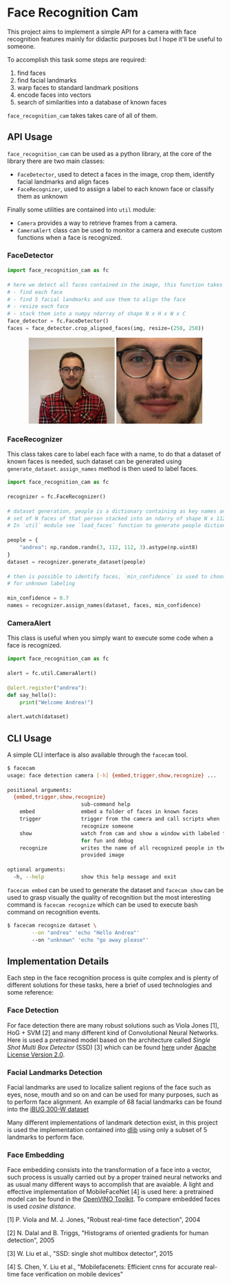# Face Recognition Cam

This project aims to implement a simple API for a camera with face recognition features mainly for didactic purposes but
I hope it'll be useful to someone.

To accomplish this task some steps are required:

1. find faces
2. find facial landmarks
3. warp faces to standard landmark positions
4. encode faces into vectors
5. search of similarities into a database of known faces

`face_recognition_cam` takes takes care of all of them.

## API Usage

`face_recognition_cam` can be used as a python library, at the core of the library there are two main classes:

- `FaceDetector`, used to detect a faces in the image, crop them, identify facial landmarks and align faces
- `FaceRecognizer`, used to assign a label to each known face or classify them as unknown

Finally some utilities are contained into `util` module:

- `Camera` provides a way to retrieve frames from a camera.
- `CameraAlert` class can be used to monitor a camera and execute custom functions when a face is recognized.

### FaceDetector

```python
import face_recognition_cam as fc

# here we detect all faces contained in the image, this function takes care to:
# - find each face
# - find 5 facial landmarks and use them to align the face
# - resize each face
# - stack them into a numpy ndarray of shape N x H x W x C
face_detector = fc.FaceDetector()
faces = face_detector.crop_aligned_faces(img, resize=(250, 250))
```

<p align="center">
    <img src="readme_files/sample.jpg" alt="sample image" width="200"/>
    <img src="readme_files/sample_crop_face.jpg" alt="sample crop face" width="200"/>
</p>

### FaceRecognizer

This class takes care to label each face with a name, to do that a dataset of known faces is needed, such dataset can be
generated using `generate_dataset`. `assign_names` method is then used to label faces.

```python
import face_recognition_cam as fc

recognizer = fc.FaceRecognizer()

# dataset generation, people is a dictionary containing as key names and as value a
# set of N faces of that person stacked into an ndarry of shape N x 112 x 112 x 3.
# In `util` module see `load_faces` function to generate people dictionary.

people = {
    "andrea": np.random.randn(3, 112, 112, 3).astype(np.uint8)
}
dataset = recognizer.generate_dataset(people)

# then is possible to identify faces, `min_confidence` is used to choose a threshold
# for unknown labeling

min_confidence = 0.7
names = recognizer.assign_names(dataset, faces, min_confidence)
```

### CameraAlert

This class is useful when you simply want to execute some code when a face is recognized.

```python
import face_recognition_cam as fc

alert = fc.util.CameraAlert()

@alert.register("andrea"):
def say_hello():
    print("Welcome Andrea!")

alert.watch(dataset)
```

## CLI Usage

A simple CLI interface is also available through the `facecam` tool.

```bash
$ facecam
usage: face detection camera [-h] {embed,trigger,show,recognize} ...

positional arguments:
  {embed,trigger,show,recognize}
                        sub-command help
    embed               embed a folder of faces in known faces
    trigger             trigger from the camera and call scripts when
                        recognize someone
    show                watch from cam and show a window with labeled faces,
                        for fun and debug
    recognize           writes the name of all recognized people in the
                        provided image

optional arguments:
  -h, --help            show this help message and exit
```

`facecam embed` can be used to generate the dataset and `facecam show` can be used
to grasp visually the quality of recognition but the most interesting command is
`facecam recognize` which can be used to execute bash command on recognition events.

```bash
$ facecam recognize dataset \
        --on "andrea" 'echo "Hello Andrea"'
        --on "unknown" 'echo "go away please"'
```

## Implementation Details

Each step in the face recognition process is quite complex and is plenty of different
solutions for these tasks, here a brief of used technologies and some reference:

### Face Detection

For face detection there are many robust solutions such as Viola Jones [1], HoG + SVM [2]
and many different kind of Convolutional Neural Networks. Here is used a pretrained model
based on the architecture called  _Single Shot Multi Box Detector_ (SSD) [3] which can
be found [here](https://github.com/opencv/open_model_zoo/tree/master/models/public/face-detection-retail-0044)
under [Apache License Version 2.0](https://github.com/opencv/open_model_zoo/blob/master/LICENSE).

### Facial Landmarks Detection

Facial landmarks are used to localize salient regions of the face such as eyes, nose, mouth and so
on and can be used for many purposes, such as to perform face alignment.
An example of 68 facial landmarks can be found into the
[iBUG 300-W dataset](https://ibug.doc.ic.ac.uk/resources/facial-point-annotations/)

Many different implementations of landmark detection exist, in this project is used the implementation
contained into [dlib](http://dlib.net) using only a subset of 5 landmarks to perform face.

### Face Embedding

Face embedding consists into the transformation of a face into a vector, such process is usually carried
out by a proper trained neural networks and as usual many different ways to accomplish that are avaiable.
A light and effective implementation of MobileFaceNet [4] is used here: a pretrained model can be found
in the [OpenVINO Toolkit](https://github.com/opencv/open_model_zoo). To compare embedded faces
is used _cosine distance_.


[1] P. Viola and M. J. Jones, "Robust real-time face detection", 2004

[2] N. Dalal and B. Triggs, "Histograms of oriented gradients for human detection", 2005

[3] W. Liu et al., "SSD: single shot multibox detector", 2015

[4] S. Chen, Y. Liu et al., "Mobilefacenets: Efficient cnns for accurate real-time face verification on mobile devices"
